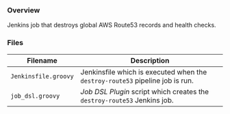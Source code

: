 ### Overview

Jenkins job that destroys global AWS Route53 records and health checks.

### Files

| Filename                  | Description                                                                         |
|---------------------------|-------------------------------------------------------------------------------------|
| `Jenkinsfile.groovy`      | Jenkinsfile which is executed when the `destroy-route53` pipeline job is run.       |
| `job_dsl.groovy`          | *Job DSL Plugin* script which creates the `destroy-route53` Jenkins job.            |